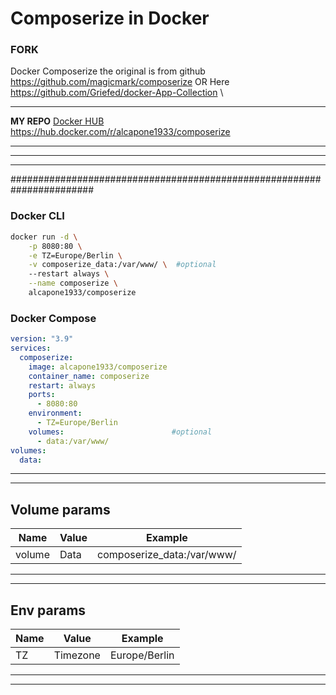 # Composerize in Docker

### FORK
Docker Composerize the original is from github \
https://github.com/magicmark/composerize OR Here https://github.com/Griefed/docker-App-Collection \
***
**MY REPO**  [Docker HUB](https://hub.docker.com/r/alcapone1933/composerize) https://hub.docker.com/r/alcapone1933/composerize

* * *

* * *

* * *

#######################################################################

### Docker CLI

```bash
docker run -d \
    -p 8080:80 \
    -e TZ=Europe/Berlin \
    -v composerize_data:/var/www/ \  #optional
    --restart always \
    --name composerize \
    alcapone1933/composerize
```

### Docker Compose

```yaml
version: "3.9"
services:
  composerize:
    image: alcapone1933/composerize
    container_name: composerize
    restart: always
    ports:
      - 8080:80
    environment:
      - TZ=Europe/Berlin
    volumes:                        #optional
      - data:/var/www/
volumes:
  data:
```

* * *

* * *

## Volume params


| Name    |Value     |Example                               |
|--------|-----------|--------------------------------------|
| volume | Data      | composerize_data:/var/www/           |

* * *

* * *

## Env params


|Name    |Value      |Example                              |
|--------|-----------|-------------------------------------|
| TZ     | Timezone  | Europe/Berlin                       |

* * *

* * *
